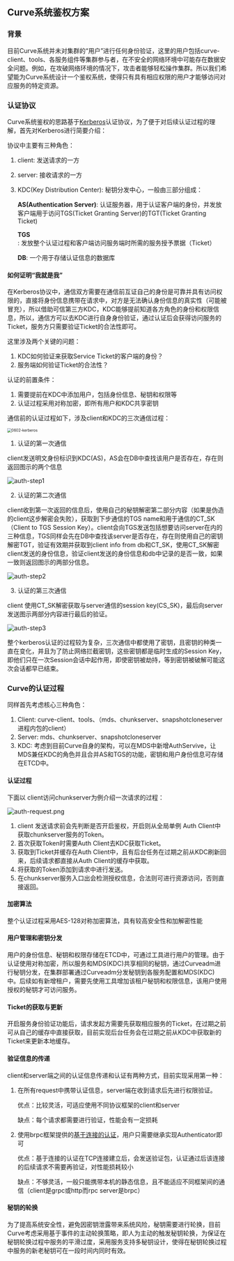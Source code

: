 ## Curve系统鉴权方案

### 背景

目前Curve系统并未对集群的“用户”进行任何身份验证，这里的用户包括curve-client、tools、各服务组件等集群参与者，在不安全的网络环境中可能存在数据安全问题。例如，在攻破网络环境的情况下，攻击者能够轻松操作集群。所以我们希望能为Curve系统设计一个鉴权系统，使得只有具有相应权限的用户才能够访问对应服务的特定资源。

### 认证协议

Curve系统鉴权的思路基于[Kerberos](https://en.wikipedia.org/wiki/Kerberos_(protocol))认证协议，为了便于对后续认证过程的理解，首先对Kerberos进行简要介绍：

协议中主要有三种角色：

1. client: 发送请求的一方

2. server: 接收请求的一方

3. KDC(Key Distribution Center): 秘钥分发中心，一般由三部分组成：

   **AS(Authentication Server)**: 认证服务器，用于认证客户端的身份，并发放客户端用于访问TGS(Ticket Granting Server)的TGT(Ticket Granting Ticket)

   **TGS**: 发放整个认证过程和客户端访问服务端时所需的服务授予票据（Ticket）

   **DB**: 一个用于存储认证信息的数据库

#### 如何证明“我就是我”

在Kerberos协议中，通信双方需要在通信前互证自己的身份是可靠并具有访问权限的，直接将身份信息携带在请求中，对方是无法确认身份信息的真实性（可能被冒充），所以借助可信第三方KDC，KDC能够提前知道各方角色的身份和权限信息，所以，通信方可以去KDC进行自身身份验证，通过认证后会获得访问服务的Ticket，服务方只需要验证Ticket的合法性即可。

这里涉及两个关键的问题：

1. KDC如何验证来获取Service Ticket的客户端的身份？
2. 服务端如何验证Ticket的合法性？

认证的前置条件：

1. 需要提前在KDC中添加用户，包括身份信息、秘钥和权限等
2. 认证过程采用对称加密，即所有用户和KDC共享密钥

通信前的认证过程如下，涉及client和KDC的三次通信过程：

<img src="../images/auth-kerberos.png" alt="0602-kerberos" style="zoom:60%;" />

1. 认证的第一次通信

client发送明文身份标识到KDC(AS)，AS会在DB中查找该用户是否存在，存在则返回图示的两个信息

![auth-step1](../images/auth-step1.png)

2. 认证的第二次通信

client收到第一次返回的信息后，使用自己的秘钥解密第二部分内容（如果是伪造的client这步解密会失败），获取到下步通信的TGS name和用于通信的CT_SK（Client to TGS Session Key）。client会向TGS发送包括想要访问server在内的三种信息，TGS同样会先在DB中查找该server是否存在，存在则使用自己的密钥解密TGT，验证有效期并获取到client info from db和CT_SK，使用CT_SK解密client发送的身份信息，验证client发送的身份信息和db中记录的是否一致，如果一致则返回图示的两部分信息。

![auth-step2](../images/auth-step2.png)

3. 认证的第三次通信

client 使用CT_SK解密获取与server通信的session key(CS_SK)，最后向server发送图示两部分内容进行最后的验证。

![auth-step3](../images/auth-step3.png)

整个kerberos认证的过程较为复杂，三次通信中都使用了密钥，且密钥的种类一直在变化，并且为了防止网络拦截密钥，这些密钥都是临时生成的Session Key，即他们只在一次Session会话中起作用，即使密钥被劫持，等到密钥被破解可能这次会话都早已结束。

### Curve的认证过程

同样首先考虑核心三种角色：

1. Client: curve-client、tools、（mds、chunkserver、snapshotcloneserver 进程内包的client）
2. Server: mds、chunkserver、snapshotcloneserver
3. KDC: 考虑到目前Curve自身的架构，可以在MDS中新增AuthServive，让MDS兼任KDC的角色并且合并AS和TGS的功能，密钥和用户身份信息可存储在ETCD中。

#### 认证过程

下面以 client访问chunkserver为例介绍一次请求的过程：

![auth-request.png](../images/auth-request.png)

1. client 发送请求前会先判断是否开启鉴权，开启则从全局单例 Auth Client中获取chunkserver服务的Token。
2. 首次获取Token时需要Auth Client去KDC获取Ticket。
3. 获取到Ticket并缓存在Auth Client中，且有后台任务在过期之前从KDC刷新回来，后续请求都直接从Auth Client的缓存中获取。
4. 将获取的Token添加到请求中进行发送。
5. 在chunkserver服务入口出会检测授权信息，合法则可进行资源访问，否则直接返回。

#### 加密算法

整个认证过程采用AES-128对称加密算法，具有较高安全性和加解密性能

#### 用户管理和密钥分发

用户的身份信息、秘钥和权限存储在ETCD中，可通过工具进行用户的管理。由于认证使用对称加密，所以服务和MDS(KDC)共享相同的秘钥，通过Curveadm进行秘钥分发，在集群部署通过Curveadm分发秘钥到各服务配置和MDS(KDC)中。后续如有新增租户，需要先使用工具增加该租户秘钥和权限信息，该用户使用授权的秘钥才可访问服务。

#### Ticket的获取与更新

开启服务身份验证功能后，请求发起方需要先获取相应服务的Ticket，在过期之前可从自己的缓存中直接获取，目前实现后台任务会在过期之前从KDC中获取新的Ticket来更新本地缓存。

#### 验证信息的传递

client和server端之间的认证信息传递和认证有两种方式，目前实现采用第一种：

1. 在所有request中携带认证信息，server端在收到请求后先进行权限验证。

   优点：比较灵活，可适应使用不同协议框架的client和server

   缺点：每个请求都需要进行验证，性能会有一定损耗

2. 使用brpc框架提供的[基于连接的认证](https://github.com/apache/brpc/blob/master/docs/cn/client.md#%E8%AE%A4%E8%AF%81)，用户只需要继承实现Authenticator即可

   优点：基于连接的认证在TCP连接建立后，会发送验证包，认证通过后该连接的后续请求不需要再验证，对性能损耗较小

   缺点：不够灵活，一般只能携带本机的静态信息，且不能适应不同框架间的通信（client是grpc或http而rpc server是brpc）

#### 秘钥的轮换

为了提高系统安全性，避免因密钥泄露带来系统风险，秘钥需要进行轮换，目前Curve考虑采用基于事件的主动轮换策略，即人为主动的触发秘钥轮换，为保证在秘钥轮换过程中服务的平滑过度，采用服务支持多秘钥设计，使得在秘钥轮换过程中服务的新老秘钥可在一段时间内同时有效。
